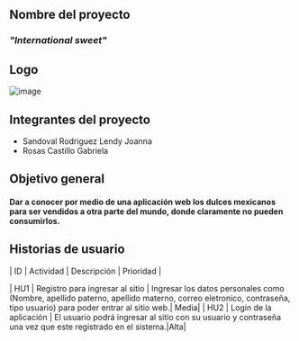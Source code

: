 ## Nombre del proyecto
### *"International sweet"*
## Logo
![image](https://user-images.githubusercontent.com/80369054/192405823-a10483f9-81ca-4864-9d90-569b7d31cef2.png)

## Integrantes del proyecto

- Sandoval Rodriguez Lendy Joanna
- Rosas Castillo Gabriela

## Objetivo general
#### Dar a conocer por medio de una aplicación web los dulces mexicanos para ser vendidos a otra parte del mundo, donde claramente no pueden consumirlos.

## Historias de usuario

| ID |  Actividad | Descripción | Prioridad | 

| HU1     |  Registro para ingresar al sitio     |  Ingresar los datos personales como (Nombre, apellido paterno, apellido materno, correo eletronico, contraseña, tipo usuario) para poder entrar al sitio web.|       Media|
| HU2     | Login de la aplicación    | El usuario podrá ingresar al sitio con su usuario y contraseña una vez que este registrado en el sistema.|Alta|
